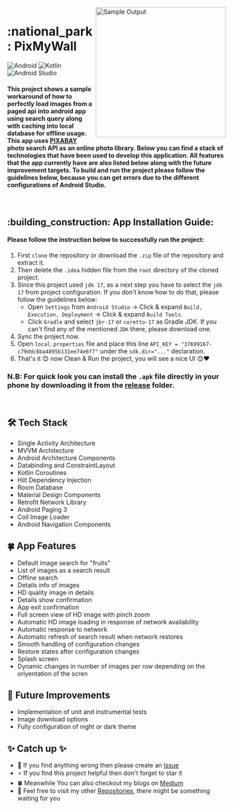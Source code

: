 <img align="right" src="https://github.com/yamin335/PixMyWall/blob/master/demo_snap.gif" alt="Sample Output" width="300">

<h1>:national_park: PixMyWall</h1>

![Android](https://img.shields.io/badge/-Android-606060?style=flat&logo=android)
![Kotlin](https://img.shields.io/badge/-Kotlin-fff?style=flat&logo=kotlin)
![Android Studio](https://img.shields.io/badge/-Android_Studio-606060?style=flat&logo=androidstudio)

<h4>This project shows a sample workaround of how to perfectly load images from a paged api into android app using search query along with caching into 
  local database for offline usage. This app uses <a href="https://pixabay.com/">PIXABAY</a> photo search API as an online photo library. Below you can find a stack of
  technologies that have been used to develop this application. All features that the app currently have are also listed below along with the future improvement targets. To build and run the project please follow the guidelines below, because you can get errors due to the different configurations of Android Studio.</h4>

<br>

<h2>:building_construction: App Installation Guide:</h2>

#### Please follow the instruction below to successfully run the project:

1. First `clone` the repository or download the `.zip` file of the repository and extract it.
2. Then delete the `.idea` hidden file from the `root` directory of the cloned project.
3. Since this project used `jdk 17`, as a next step you have to select the `jdk 17` from project configuration. If you don't know how to do that, please follow the guidelines below:
   - Open `Settings` from `Android Studio` -> Click & expand `Build, Execution, Deployment` -> Click & expand `Build Tools`.
   - Click `Gradle` and select `jbr-17` or `coretto-17` as Gradle JDK. If you can't find any of the mentioned `JDK` there, please download one.
4. Sync the project now.
5. Open `local.properties` file and place this line `API_KEY = "37699167-c79ddc6ba4895b131ee74e6f7"` under the `sdk.dir="..."` declaration.
6. That's it 😊 now Clean & Run the project, you will see a nice UI 😊❤️

### N.B: For quick look you can install the `.apk` file directly in your phone by downloading it from the [release](https://github.com/yamin335/PixMyWall/releases/tag/v1.0.0) folder. 

<br>

<h2>🛠️ Tech Stack</h2>

- Single Activity Architecture
- MVVM Architecture
- Android Architecture Components
- Databinding and ConstraintLayout
- Kotlin Coroutines
- Hilt Dependency Injection
- Room Database
- Material Design Components
- Retrofit Network Library
- Android Paging 3
- Coil Image Loader
- Android Navigation Components

<h2>🍀 App Features</h2>

- Default image search for "fruits"
- List of images as a search result
- Offline search
- Details info of images
- HD quality image in details
- Details show confirmation
- App exit confirmation
- Full screen view of HD image with pinch zoom
- Automatic HD image loading in response of network availability
- Automatic response to network
- Automatic refresh of search result when network restores
- Smooth handling of configuration changes
- Restore states after configuration changes
- Splash screen
- Dynamic changes in number of images per row depending on the oriyentation of the scren

<h2>🧐 Future Improvements</h2>

- Implementation of unit and instrumental tests
- Image download options
- Fully configuration of night or dark theme

<h2>✨ Catch up ✨</h2>

- 🧐 If you find anything wrong then please create an [Issue](https://github.com/yamin335/PixMyWall/issues/new)
- ⭐️ If you find this project helpful then don't forget to star it
- 🍀 Meanwhile You can also checkout my blogs on [Medium](https://medium.com/@mdyamin)
- 🥰 Feel free to visit my other [Repositories](https://github.com/yamin335?tab=repositories), there might be something waiting for you
